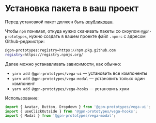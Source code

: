 # Установка пакета в ваш проект

Перед установкой пакет должен быть [опубликован](publishing.md).

Чтобы `npm` понимал, откуда нужно скачивать пакеты со скоупом `@gpn-prototypes`, нужно создать в вашем проекте файл `.npmrc` с адресом Github-реджистри:

```bash
@gpn-prototypes:registry=https://npm.pkg.github.com
registry=https://registry.npmjs.org/
```

Далее можно устанавливать зависимости, как обычно:

-   `yarn add @gpn-prototypes/vega-ui` — установить все компоненты
-   `yarn add @gpn-prototypes/vega-modal` — установить только один компонент
-   `yarn add @gpn-prototypes/vega-hooks` — установить хуки

Использование:

```typescript
import { Avatar, Button, Dropdown } from '@gpn-prototypes/vega-ui';
import { useClickOutside } from '@gpn-prototypes/vega-hooks';
import { Modal } from '@gpn-prototypes/vega-modal';
```

